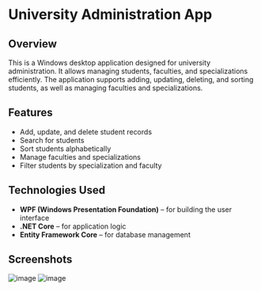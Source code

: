 # University Administration App

## Overview
This is a Windows desktop application designed for university administration. It allows managing students, faculties, and specializations efficiently. The application supports adding, updating, deleting, and sorting students, as well as managing faculties and specializations.

## Features
- Add, update, and delete student records
- Search for students
- Sort students alphabetically
- Manage faculties and specializations
- Filter students by specialization and faculty

## Technologies Used
- **WPF (Windows Presentation Foundation)** – for building the user interface
- **.NET Core** – for application logic
- **Entity Framework Core** – for database management


## Screenshots
![image](https://github.com/user-attachments/assets/1d5d6fd2-30dd-49c5-9129-1bd64a1e9211)
![image](https://github.com/user-attachments/assets/87ae0500-4bb1-4770-aadf-4e2978e6854d)





